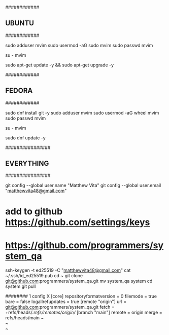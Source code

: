 
############
## UBUNTU ##
############

sudo adduser mvim
sudo usermod -aG sudo mvim
sudo passwd mvim

su - mvim

sudo apt-get update -y && sudo apt-get upgrade -y


############
## FEDORA ##
############

sudo dnf install git -y
sudo adduser mvim
sudo usermod -aG wheel mvim
sudo passwd mvim

su - mvim

sudo dnf update -y

################
## EVERYTHING ##
################

git config --global user.name "Matthew Vita"
git config --global user.email "matthewvita48@gmail.com"

# add to github https://github.com/settings/keys
#      https://github.com/programmers/system_qa
ssh-keygen -t ed25519 -C "matthewvita48@gmail.com"
cat ~/.ssh/id_ed25519.pub
cd ~
git clone git@github.com:programmers/system_qa.git
mv system_qa system
cd system
git pull

########
 1 config                                                                     X 
 [core]
     repositoryformatversion = 0
     filemode = true
     bare = false
     logallrefupdates = true
 [remote "origin"]
     url = git@github.com:programmers/system_qa.git
     fetch = +refs/heads/*:refs/remotes/origin/*
 [branch "main"]
     remote = origin
     merge = refs/heads/main
~                                                                               
~                                                                               
~                                                                   

